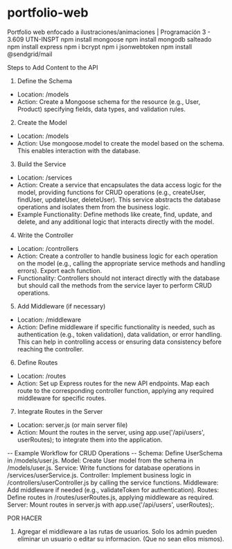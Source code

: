 # portfolio-web
Portfolio web enfocado a ilustraciones/animaciones | Programación 3 - 3.609 UTN-INSPT
npm install mongoose
npm install mongodb salteado
npm install express
npm i bcrypt
npm i jsonwebtoken
npm install @sendgrid/mail

Steps to Add Content to the API
1. Define the Schema
- Location: /models
- Action: Create a Mongoose schema for the resource (e.g., User, Product) specifying fields, data types, and validation rules.
2. Create the Model
- Location: /models
- Action: Use mongoose.model to create the model based on the schema. This enables interaction with the database.
3. Build the Service
- Location: /services
- Action: Create a service that encapsulates the data access logic for the model, providing functions for CRUD operations (e.g., createUser, findUser, updateUser, deleteUser). This service abstracts the database operations and isolates them from the business logic.
- Example Functionality: Define methods like create, find, update, and delete, and any additional logic that interacts directly with the model.
4. Write the Controller
- Location: /controllers
- Action: Create a controller to handle business logic for each operation on the model (e.g., calling the appropriate service methods and handling errors). Export each function.
- Functionality: Controllers should not interact directly with the database but should call the methods from the service layer to perform CRUD operations.
5. Add Middleware (if necessary)
- Location: /middleware
- Action: Define middleware if specific functionality is needed, such as authentication (e.g., token validation), data validation, or error handling. This can help in controlling access or ensuring data consistency before reaching the controller.
6. Define Routes
- Location: /routes
- Action: Set up Express routes for the new API endpoints. Map each route to the corresponding controller function, applying any required middleware for specific routes.
7. Integrate Routes in the Server
- Location: server.js (or main server file)
- Action: Mount the routes in the server, using app.use('/api/users', userRoutes); to integrate them into the application.

-- Example Workflow for CRUD Operations --
Schema: Define UserSchema in /models/user.js.
Model: Create User model from the schema in /models/user.js.
Service: Write functions for database operations in /services/userService.js.
Controller: Implement business logic in /controllers/userController.js by calling the service functions.
Middleware: Add middleware if needed (e.g., validateToken for authentication).
Routes: Define routes in /routes/userRoutes.js, applying middleware as required.
Server: Mount routes in server.js with app.use('/api/users', userRoutes);.



POR HACER
1. Agregar el middleware a las rutas de usuarios. Solo los admin pueden eliminar un usuario o editar su informacion. (Que no sean ellos mismos).
